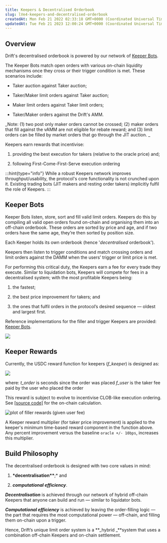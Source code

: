 ```yaml
---
title: Keepers & Decentralised Orderbook
slug: lVe4-keepers-and-decentralised-orderbook
createdAt: Mon Feb 21 2022 02:33:18 GMT+0000 (Coordinated Universal Time)
updatedAt: Tue Feb 21 2023 12:00:24 GMT+0000 (Coordinated Universal Time)
---
```


## Overview

Drift's decentralised orderbook is powered by our network of [Keeper Bots](<./3 Keeper Bots>). &#x20;

The Keeper Bots match open orders with various on-chain liquidity mechanisms once they cross or their trigger condition is met. These scenarios include:

-   Taker auction against Taker auction;

-   Taker/Maker limit orders against Taker auction;

-   Maker limit orders against Taker limit orders;

-   Taker/Maker orders against the Drift's AMM.

_Note: (1) two post only maker orders cannot be crossed; (2) maker orders that fill against the vAMM are not eligible for rebate reward; and (3) limit orders can be filled by market orders that go through the JIT auction. _

Keepers earn rewards that incentivise:

1.  providing the best execution for takers (relative to the oracle price) and;

2.  following First-Come-First-Serve execution ordering

:::hint{type="info"}
While a robust Keepers network improves throughput/usability, the protocol's core functionality is not crunched upon it. Existing trading bots (JIT makers and resting order takers) implicitly fulfil the role of Keepers.
:::

## Keeper Bots

Keeper Bots listen, store, sort and fill valid limit orders. Keepers do this by compiling all valid open orders found on-chain and organising them into an off-chain orderbook. These orders are sorted by price and age, and if two orders have the same age, they’re then sorted by position size.

Each Keeper holds its own orderbook (hence '_decentralised_ orderbook').&#x20;

Keepers then listen to trigger conditions and match crossing orders and limit orders against the DAMM when the users’ trigger or limit price is met.

For performing this critical duty, the Keepers earn a fee for every trade they execute. Similar to liquidation bots, Keepers will compete for fees in a decentralised system; with the most profitable Keepers being:

1.  the fastest;

2.  the best price improvement for takers; and

3.  the ones that fulfil orders in the protocol’s desired sequence — oldest and largest first.

Reference implementations for the filler and trigger Keepers are provided: [Keeper Bots](<./3 Keeper Bots>).&#x20;

![](../../static/assets/_7EXFtBAy_tQDOSdL_VIL_image.png)

## Keeper Rewards

Currently, the USDC reward function for keepers (_f_keeper_) is designed as:

![](https://archbee.imgix.net/ps_9Ff-LBbQB7IaXI3f3F/7X0tYmUqT218-A0gfXSz-_image.png)

where:
_t_order_ is seconds since the order was placed
_f_user_ is the taker fee paid by the user who placed the order

This reward is subject to evolve to incentivise CLOB-like execution ordering. See [\[source code\]](https://github.com/drift-labs/protocol-v1/blob/c748c64fcfa6d7fd5aba72f7021218dd6aaa02f0/programs/clearing_house/src/math/fees.rs#L257) for the on-chain calculation.

![plot of filler rewards (given user fee)](../../static/assets/fE8crUZ8eZ9vqRg8SShhi_newplot-24.png)

A Keeper reward multiplier (for taker price improvement) is applied to the keeper's minimum time-based reward component in the function above. Any percent improvement versus the baseline `oracle +/- 10bps`, increases this multiplier.

## Build Philosophy

The decentralised orderbook is designed with two core values in mind:

1.  **\*decentralisation\*\***;\* and

2.  **_computational efficiency_**.

**_Decentralisation_** is achieved through our network of hybrid off-chain Keepers that anyone can build and run — similar to liquidator bots.

**_Computational efficiency_** is achieved by leaving the order-filling logic — the part that requires the most computational power — off-chain, and filling them on-chain upon a trigger.

Hence, Drift’s unique limit order system is a **_hybrid _**system that uses a combination off-chain Keepers and on-chain settlement.
